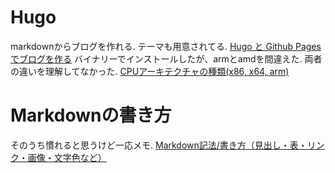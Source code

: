 # Hugo
markdownからブログを作れる. テーマも用意されてる.
[Hugo と Github Pages でブログを作る](https://sat8bit.github.io/posts/hugo-with-github-pages/)
バイナリーでインストールしたが、armとamdを間違えた. 両者の違いを理解してなかった.
[CPUアーキテクチャの種類(x86, x64, arm)](https://www.wakuwakubank.com/posts/809-it-cpu-x86-x64-arm/)

# Markdownの書き方
そのうち慣れると思うけど一応メモ.
[Markdown記法/書き方（見出し・表・リンク・画像・文字色など）](https://notepm.jp/help/how-to-markdown)